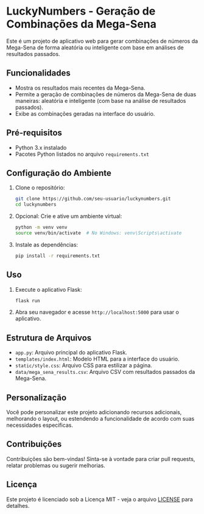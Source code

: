 # LuckyNumbers - Geração de Combinações da Mega-Sena

Este é um projeto de aplicativo web para gerar combinações de números da Mega-Sena de forma aleatória ou inteligente com base em análises de resultados passados.

## Funcionalidades

- Mostra os resultados mais recentes da Mega-Sena.
- Permite a geração de combinações de números da Mega-Sena de duas maneiras: aleatória e inteligente (com base na análise de resultados passados).
- Exibe as combinações geradas na interface do usuário.

## Pré-requisitos

- Python 3.x instalado
- Pacotes Python listados no arquivo `requirements.txt`

## Configuração do Ambiente

1. Clone o repositório:
   ```bash
   git clone https://github.com/seu-usuario/luckynumbers.git
   cd luckynumbers
   ```

2. Opcional: Crie e ative um ambiente virtual:
   ```bash
   python -m venv venv
   source venv/bin/activate  # No Windows: venv\Scripts\activate
   ```

3. Instale as dependências:
   ```bash
   pip install -r requirements.txt
   ```

## Uso

1. Execute o aplicativo Flask:
   ```bash
   flask run
   ```

2. Abra seu navegador e acesse `http://localhost:5000` para usar o aplicativo.

## Estrutura de Arquivos

- `app.py`: Arquivo principal do aplicativo Flask.
- `templates/index.html`: Modelo HTML para a interface do usuário.
- `static/style.css`: Arquivo CSS para estilizar a página.
- `data/mega_sena_results.csv`: Arquivo CSV com resultados passados da Mega-Sena.

## Personalização

Você pode personalizar este projeto adicionando recursos adicionais, melhorando o layout, ou estendendo a funcionalidade de acordo com suas necessidades específicas.

## Contribuições

Contribuições são bem-vindas! Sinta-se à vontade para criar pull requests, relatar problemas ou sugerir melhorias.

## Licença

Este projeto é licenciado sob a Licença MIT - veja o arquivo [LICENSE](LICENSE) para detalhes.
